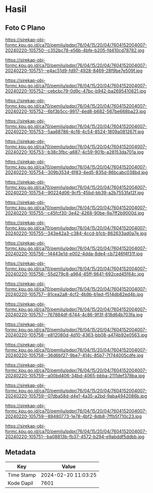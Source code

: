# Hasil

## Foto C Plano

https://sirekap-obj-formc.kpu.go.id/ca70/pemilu/pdpr/76/04/15/20/04/7604152004007-20240220-105750--c352bc78-e56b-4bfe-b205-fd410cd78782.jpg

https://sirekap-obj-formc.kpu.go.id/ca70/pemilu/pdpr/76/04/15/20/04/7604152004007-20240220-105751--e4ac51d9-fd97-4928-8469-28f9be7e509f.jpg

https://sirekap-obj-formc.kpu.go.id/ca70/pemilu/pdpr/76/04/15/20/04/7604152004007-20240220-105752--cebcbc79-0d9c-47bc-b942-ba2695410821.jpg

https://sirekap-obj-formc.kpu.go.id/ca70/pemilu/pdpr/76/04/15/20/04/7604152004007-20240220-105752--6bf3b5cc-9917-4ed8-b682-567be668ba23.jpg

https://sirekap-obj-formc.kpu.go.id/ca70/pemilu/pdpr/76/04/15/20/04/7604152004007-20240220-105753--5aa68786-4cf8-4c54-8524-1809a081267f.jpg

https://sirekap-obj-formc.kpu.go.id/ca70/pemilu/pdpr/76/04/15/20/04/7604152004007-20240220-105753--b38c3fbc-a687-4c59-901b-a28153da701a.jpg

https://sirekap-obj-formc.kpu.go.id/ca70/pemilu/pdpr/76/04/15/20/04/7604152004007-20240220-105754--309b3534-6f83-4ed5-835d-86bcabc038bd.jpg

https://sirekap-obj-formc.kpu.go.id/ca70/pemilu/pdpr/76/04/15/20/04/7604152004007-20240220-105754--90224d06-9cf5-45bd-bb39-a2b7553fa12f.jpg

https://sirekap-obj-formc.kpu.go.id/ca70/pemilu/pdpr/76/04/15/20/04/7604152004007-20240220-105755--c45fcf30-3e42-4268-90be-9a7ff2b9000d.jpg

https://sirekap-obj-formc.kpu.go.id/ca70/pemilu/pdpr/76/04/15/20/04/7604152004007-20240220-105755--343e42a3-c384-4ccd-b1cb-862633ad0a7e.jpg

https://sirekap-obj-formc.kpu.go.id/ca70/pemilu/pdpr/76/04/15/20/04/7604152004007-20240220-105756--14443e1d-e002-4dda-8de4-cb7246f4f31f.jpg

https://sirekap-obj-formc.kpu.go.id/ca70/pemilu/pdpr/76/04/15/20/04/7604152004007-20240220-105756--55d279c8-a964-45ff-9641-692ced45f64c.jpg

https://sirekap-obj-formc.kpu.go.id/ca70/pemilu/pdpr/76/04/15/20/04/7604152004007-20240220-105757--81cea2a8-4cf2-4b9b-b1ed-f514db82ed4b.jpg

https://sirekap-obj-formc.kpu.go.id/ca70/pemilu/pdpr/76/04/15/20/04/7604152004007-20240220-105757--767884df-6744-4c86-9f3f-818d64b703fa.jpg

https://sirekap-obj-formc.kpu.go.id/ca70/pemilu/pdpr/76/04/15/20/04/7604152004007-20240220-105758--e812080d-4d10-4363-bb08-a474b92e0563.jpg

https://sirekap-obj-formc.kpu.go.id/ca70/pemilu/pdpr/76/04/15/20/04/7604152004007-20240220-105758--36d6bf27-9be7-414c-85b7-7f744005cdfe.jpg

https://sirekap-obj-formc.kpu.go.id/ca70/pemilu/pdpr/76/04/15/20/04/7604152004007-20240220-105759--a00bd406-34bd-4065-bbba-2111def378ba.jpg

https://sirekap-obj-formc.kpu.go.id/ca70/pemilu/pdpr/76/04/15/20/04/7604152004007-20240220-105759--07dba58d-d4e1-4a35-a2bd-9aba4942086b.jpg

https://sirekap-obj-formc.kpu.go.id/ca70/pemilu/pdpr/76/04/15/20/04/7604152004007-20240220-105759--89480773-1e78-4bf2-8db8-7ffb5f710c23.jpg

https://sirekap-obj-formc.kpu.go.id/ca70/pemilu/pdpr/76/04/15/20/04/7604152004007-20240220-105751--ba08813b-fb37-4572-b294-e9abddf5ddbb.jpg


## Metadata

| Key        | Value               |
| ---------- | ------------------- |
| Time Stamp | 2024-02-20 11:03:25 |
| Kode Dapil | 7601                |



